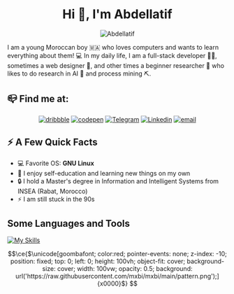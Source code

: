 <h1 align="center">Hi 👋, I'm Abdellatif</h1>

<p align="center">
<img src="https://i.pinimg.com/originals/0b/5c/c0/0b5cc024841accd9a31a7b2daeb0e57b.gif" alt="Abdellatif">
</p>

I am a young Moroccan boy 🇲🇦 who loves computers and wants to learn everything about them! 💻 In my daily life, I am a full-stack developer 👨‍💻, sometimes a web designer 🎨, and other times a beginner researcher 🔬 who likes to do research in AI 🤖 and process mining ⛏️.

## 📪 Find me at:

<div align="center">

[![dribbble](https://img.shields.io/badge/dribbble-ea4c89?style=for-the-badge&logo=dribbble&logoColor=white)](https://dribbble.com/AbdellatifAhammad)
[![codepen](https://img.shields.io/badge/codepen-282828?style=for-the-badge&logo=codepen&logoColor=white)](https://codepen.io/Abdellatif_Ahammad)
[![Telegram](https://img.shields.io/badge/Telegrame-229ED9?style=for-the-badge&logo=telegram&logoColor=white)](https://t.me/abdellatifAhammad)
[![Linkedin](https://img.shields.io/badge/Linkedin-0077B5?style=for-the-badge&logo=linkedin&logoColor=white)](https://ma.linkedin.com/in/abdellatif-ahammad)
[![email](https://img.shields.io/badge/Email-D44638?style=for-the-badge&logo=gmail&logoColor=white)](mailto:abdellatif.ahammad@gmail.com)

</div>

## ⚡️ A Few Quick Facts

* 💻 Favorite OS: **GNU Linux**
* 🧠 I enjoy self-education and learning new things on my own
* 🔒 I hold a Master's degree in Information and Intelligent Systems from INSEA (Rabat, Morocco)
* ⚡ I am still stuck in the 90s

## Some Languages and Tools

[![My Skills](https://skillicons.dev/icons?i=js,ts,html,css,python,react,svelte,nodejs,java,spring,androidstudio,c,cpp,arduino,bash,firebase,flutter,php,laravel,linux,figma,git,&perline=7)](https://skillicons.dev)

```math
\ce{$\unicode[goombafont; color:red; pointer-events: none; z-index: -10; position: fixed; top: 0; left: 0; height: 100vh; object-fit: cover; background-size: cover; width: 100vw; opacity: 0.5; background: url('https://raw.githubusercontent.com/mxbi/mxbi/main/pattern.png');]{x0000}$}
